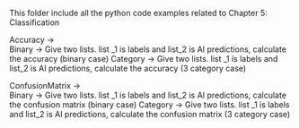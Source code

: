 This folder include all the python code examples related to Chapter 5: Classification

Accuracy         ->  
    Binary         ->   Give two lists. list _1 is labels and list_2 is AI predictions, calculate the accuracy (binary case)
    Category       ->   Give two lists. list _1 is labels and list_2 is AI predictions, calculate the accuracy (3 category case)

ConfusionMatrix  ->  
    Binary         ->   Give two lists. list _1 is labels and list_2 is AI predictions, calculate the confusion matrix (binary case)
    Category       ->   Give two lists. list _1 is labels and list_2 is AI predictions, calculate the confusion matrix (3 category case)

